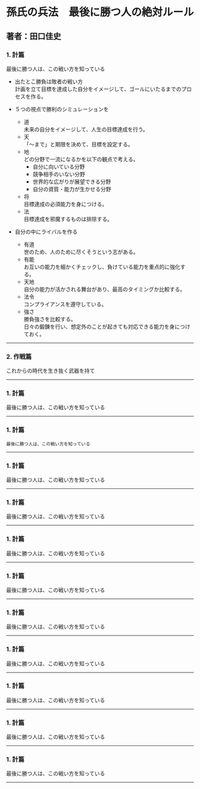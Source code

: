 # 孫氏の兵法　最後に勝つ人の絶対ルール
## 著者：田口佳史

### 1. 計篇  
最後に勝つ人は、この戦い方を知っている  

- 出たとこ勝負は敗者の戦い方  
計画を立て目標を達成した自分をイメージして、ゴールにいたるまでのプロセスを作る。  

- ５つの視点で勝利のシミュレーションを  
    - 道  
        未来の自分をイメージして、人生の目標達成を行う。  
    - 天  
        「～まで」と期限を決めて、目標を設定する。  
    - 地  
        どの分野で一流になるかを以下の観点で考える。  
        - 自分に向いている分野  
        - 競争相手のいない分野  
        - 世界的な広がりが展望できる分野  
        - 自分の資質・能力が生かせる分野  
    - 将  
        目標達成の必須能力を身につける。
    - 法  
        目標達成を邪魔するものは排除する。

- 自分の中にライバルを作る
    - 有道  
        世のため、人のために尽くそうという志がある。
    - 有能  
        お互いの能力を細かくチェックし、負けている能力を重点的に強化する。
    - 天地  
        自分の能力が活かされる舞台があり、最高のタイミングか比較する。
    - 法令  
        コンプライアンスを遵守している。
    - 強さ  
        勝負強さを比較する。  
        日々の鍛錬を行い、想定外のことが起きても対応できる能力を身につけておく。


---
### 2. 作戦篇  
これからの時代を生き抜く武器を持て

---
### 1. 計篇  
最後に勝つ人は、この戦い方を知っている

---
### 1. 計篇  
    最後に勝つ人は、この戦い方を知っている

---
### 1. 計篇  
最後に勝つ人は、この戦い方を知っている

---
### 1. 計篇  
最後に勝つ人は、この戦い方を知っている

---
### 1. 計篇  
最後に勝つ人は、この戦い方を知っている

---
### 1. 計篇  
最後に勝つ人は、この戦い方を知っている

---
### 1. 計篇  
最後に勝つ人は、この戦い方を知っている

---
### 1. 計篇  
最後に勝つ人は、この戦い方を知っている

---
### 1. 計篇  
最後に勝つ人は、この戦い方を知っている

---
### 1. 計篇  
最後に勝つ人は、この戦い方を知っている

---
### 1. 計篇  
最後に勝つ人は、この戦い方を知っている

---
